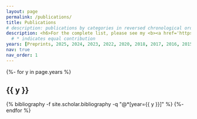 ```yaml
---
layout: page
permalink: /publications/
title: Publications
# description: publications by categories in reversed chronological order. generated by jekyll-scholar.
description: <h6>For the complete list, please see my <b><a href='https://scholar.google.com/citations?user=x63j7HEAAAAJ&hl=en'>Google Scholar Profile</a></b>.</h6>
  # * indicates equal contribution
years: [Preprints, 2025, 2024, 2023, 2022, 2020, 2018, 2017, 2016, 2015, 2014, 2013, 2012, 2011, 2009, Thesis] #, 1967, 1956, 1950, 1935, 1905]
nav: true
nav_order: 1
---
```

<!-- _pages/publications.md -->
<div class="publications">

{%- for y in page.years %}
  <h2 class="year">{{ y }}</h2>
  {% bibliography -f site.scholar.bibliography -q "@*[year={{ y }}]" %}
{%- endfor %}

</div>
